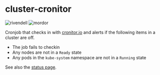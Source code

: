 # cluster-cronitor

![rivendell](https://cronitor.io/badges/LN2pTl/production/FKcsTNjmkX1Pz54PSBgGKYcG-GM.svg)  ![mordor](https://cronitor.io/badges/YIKpIN/production/hZ9-2CvKx0zbnxJE8KWhwAUFOHg.svg)

<!--
<p align="center" width="100%">
  <img width="75%" src="img/ui.png" alt="example">
</p>
-->

Cronjob that checks in with [cronitor.io](https://cronitor.io/) and alerts if the following items in a cluster are off.

- The job fails to checkin
- Any nodes are not in a `Ready` state
- Any pods in the `kube-system` namespace are not in a `Running` state

See also the [status page](https://premiscale.cronitorstatus.com/).